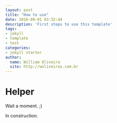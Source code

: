 ```yaml
---
layout: post
title: "How to use"
date: 2016-09-01 03:32:44
description: 'First steps to use this template'
tags:
- jekyll
- template
- test
categories:
- jekyll starter
author:
  name: William Oliveira
  site: http://woliveiras.com.br
---
```


# Helper

Wait a moment. ;)

In construction.
